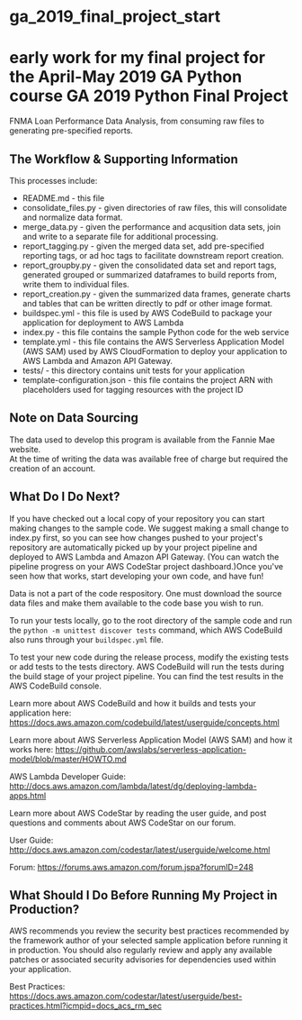 # ga_2019_final_project_start
early work for my final project for the April-May 2019 GA Python course
GA 2019 Python Final Project
==============================================

FNMA Loan Performance Data Analysis, from consuming raw files to generating pre-specified reports.

The Workflow & Supporting Information
-----------

This processes include:

* README.md - this file
* consolidate_files.py - given directories of raw files, this will consolidate and normalize data format.
* merge_data.py - given the performance and acqusition data sets, join and write to a separate file for additional processing.
* report_tagging.py - given the merged data set, add pre-specified reporting tags, or ad hoc tags to facilitate downstream report creation.
* report_groupby.py - given the consolidated data set and report tags, generated grouped or summarized dataframes to build reports from, write them to individual files.
* report_creation.py - given the summarized data frames, generate charts and tables that can be written directly to pdf or other image format.
* buildspec.yml - this file is used by AWS CodeBuild to package your
  application for deployment to AWS Lambda
* index.py - this file contains the sample Python code for the web service
* template.yml - this file contains the AWS Serverless Application Model (AWS SAM) used
  by AWS CloudFormation to deploy your application to AWS Lambda and Amazon API
  Gateway.
* tests/ - this directory contains unit tests for your application
* template-configuration.json - this file contains the project ARN with placeholders used for tagging resources with the project ID

Note on Data Sourcing
------------------

The data used to develop this program is available from the Fannie Mae website.  
At the time of writing the data was available free of charge but required the creation of an account.

What Do I Do Next?
------------------

If you have checked out a local copy of your repository you can start making changes
to the sample code.  We suggest making a small change to index.py first, so you can
see how changes pushed to your project's repository are automatically picked up by your
project pipeline and deployed to AWS Lambda and Amazon API Gateway. (You can watch the pipeline
progress on your AWS CodeStar project dashboard.)Once you've seen how that works,
start developing your own code, and have fun!

Data is not a part of the code respository. 
One must download the source data files and make them available to the code base you wish to run. 

To run your tests locally, go to the root directory of the
sample code and run the `python -m unittest discover tests` command, which
AWS CodeBuild also runs through your `buildspec.yml` file.

To test your new code during the release process, modify the existing tests or
add tests to the tests directory. AWS CodeBuild will run the tests during the
build stage of your project pipeline. You can find the test results
in the AWS CodeBuild console.

Learn more about AWS CodeBuild and how it builds and tests your application here:
https://docs.aws.amazon.com/codebuild/latest/userguide/concepts.html

Learn more about AWS Serverless Application Model (AWS SAM) and how it works here:
https://github.com/awslabs/serverless-application-model/blob/master/HOWTO.md

AWS Lambda Developer Guide:
http://docs.aws.amazon.com/lambda/latest/dg/deploying-lambda-apps.html

Learn more about AWS CodeStar by reading the user guide, and post questions and
comments about AWS CodeStar on our forum.

User Guide: http://docs.aws.amazon.com/codestar/latest/userguide/welcome.html

Forum: https://forums.aws.amazon.com/forum.jspa?forumID=248

What Should I Do Before Running My Project in Production?
------------------

AWS recommends you review the security best practices recommended by the framework
author of your selected sample application before running it in production. You
should also regularly review and apply any available patches or associated security
advisories for dependencies used within your application.

Best Practices: https://docs.aws.amazon.com/codestar/latest/userguide/best-practices.html?icmpid=docs_acs_rm_sec
